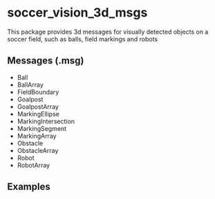 # soccer_vision_3d_msgs

This package provides 3d messages for visually detected objects on a soccer field, such as balls, field markings and robots

## Messages (.msg)

* Ball
* BallArray
* FieldBoundary
* Goalpost
* GoalpostArray
* MarkingEllipse
* MarkingIntersection
* MarkingSegment
* MarkingArray
* Obstacle
* ObstacleArray
* Robot
* RobotArray 

## Examples

